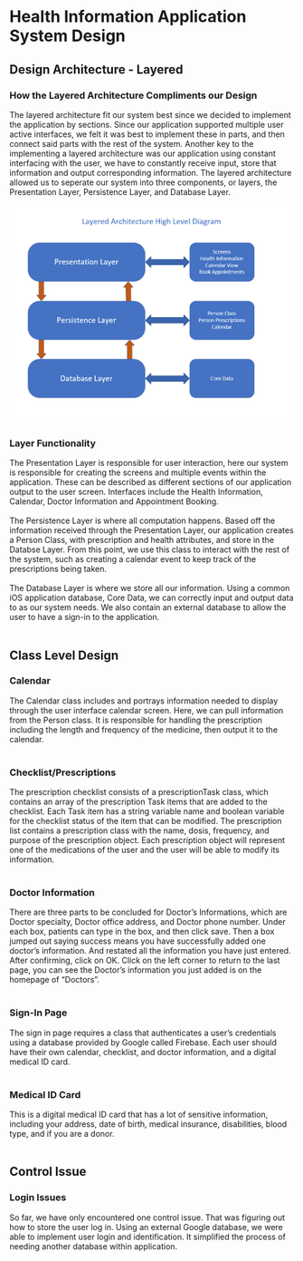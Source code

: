 # Health Information Application System Design

## Design Architecture - Layered

### How the Layered Architecture Compliments our Design
The layered architecture fit our system best since we decided to implement the application by sections. Since our application supported multiple user active interfaces, we felt it was best to implement these in parts, and then connect said parts with the rest of the system. Another key to the implementing a layered architecture was our application using constant interfacing with the user, we have to constantly receive input, store that information and output corresponding information. The layered architecture allowed us to seperate our system into three components, or layers, the Presentation Layer, Persistence Layer, and Database Layer. <br>
<br>
![Layered Architecture](layered.png)
<br>
### Layer Functionality
The Presentation Layer is responsible for user interaction, here our system is responsible for creating the screens and multiple events within the application. These can be described as different sections of our application output to the user screen. Interfaces include the Health Information, Calendar, Doctor Information and Appointment Booking. <br>
<br>
The Persistence Layer is where all computation happens. Based off the information received through the Presentation Layer, our application creates a Person Class, with prescription and health attributes, and store in the Databse Layer. From this point, we use this class to interact with the rest of the system, such as creating a calendar event to keep track of the prescriptions being taken.<br>
<br>
The Database Layer is where we store all our information. Using a common iOS application database, Core Data, we can correctly input and output data to as our system needs. We also contain an external database to allow the user to have a sign-in to the application.<br>
<br>

## Class Level Design

### Calendar
The Calendar class includes and portrays information needed to display through the user interface calendar screen. Here, we can pull information from the Person class. It is responsible for handling the prescription including the length and frequency of the medicine, then output it to the calendar. <br>
<br>

### Checklist/Prescriptions
The prescription checklist consists of a prescriptionTask class, which contains an array of the prescription Task items that are added to the checklist. Each Task item has a string variable name and boolean variable for the checklist status of the item that can be modified. The prescription list contains a prescription class with the name, dosis, frequency, and purpose of the prescription object. Each prescription object will represent one of the medications of the user and the user will be able to modify its information. <br>
<br>

### Doctor Information
There are three parts to be concluded for Doctor’s Informations, which are Doctor specialty, Doctor office address, and Doctor phone number. Under each box, patients can type in the box, and then click save. Then a box jumped out saying success means you have successfully added one doctor’s information. And restated all the information you have just entered. After confirming, click on OK. Click on the left corner to return to the last page, you can see the Doctor’s information you just added is on the homepage of “Doctors”. <br>
<br>

### Sign-In Page
The sign in page requires a class that authenticates a user’s credentials using a database provided by Google called Firebase. Each user should have their own calendar, checklist, and doctor information, and a digital medical ID card. <br>
<br>

### Medical ID Card
This is a digital medical ID card that has a lot of sensitive information, including your address, date of birth, medical insurance, disabilities, blood type, and if you are a donor. <br>
<br>

## Control Issue
### Login Issues 
So far, we have only encountered one control issue. That was figuring out how to store the user log in. Using an external Google database, we were able to implement user login and identification. It simplified the process of needing another database within application. <br>
<br>





